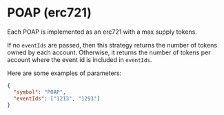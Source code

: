 # POAP (erc721)

Each POAP is implemented as an erc721 with a max supply tokens.

If no `eventIds` are passed, then this strategy returns the number of tokens owned by each account. Otherwise, it returns the number of tokens per account where the event id is included in `eventIds`.

Here are some examples of parameters:

```json
{
  "symbol": "POAP",
  "eventIds": ["1213", "1293"]
}
```
